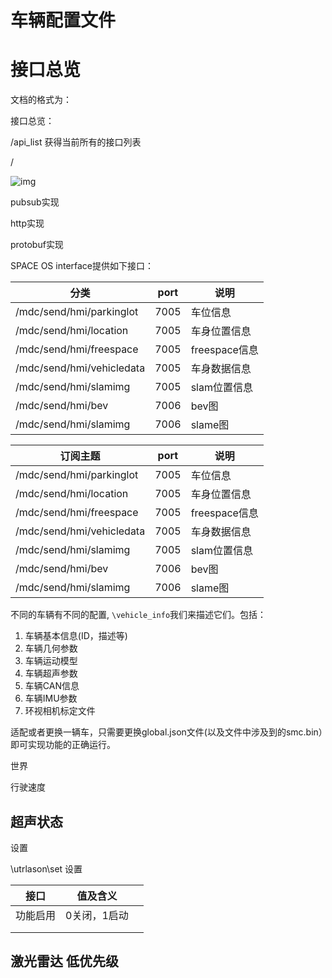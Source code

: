 # 车辆配置文件
# 接口总览

文档的格式为：

接口总览：

/api_list 获得当前所有的接口列表

/

![img](https://alidocs.oss-cn-zhangjiakou.aliyuncs.com/res/E8K4nydDZLRelLbj/img/47938b04-9deb-4869-ba55-35d2270f1282.png)



pubsub实现

http实现

protobuf实现



SPACE OS interface提供如下接口：

| 分类                      | port | 说明          |
| ------------------------- | ---- | ------------- |
| /mdc/send/hmi/parkinglot  | 7005 | 车位信息      |
| /mdc/send/hmi/location    | 7005 | 车身位置信息  |
| /mdc/send/hmi/freespace   | 7005 | freespace信息 |
| /mdc/send/hmi/vehicledata | 7005 | 车身数据信息  |
| /mdc/send/hmi/slamimg     | 7005 | slam位置信息  |
| /mdc/send/hmi/bev         | 7006 | bev图         |
| /mdc/send/hmi/slamimg     | 7006 | slame图       |

| 订阅主题                  | port | 说明          |
| ------------------------- | ---- | ------------- |
| /mdc/send/hmi/parkinglot  | 7005 | 车位信息      |
| /mdc/send/hmi/location    | 7005 | 车身位置信息  |
| /mdc/send/hmi/freespace   | 7005 | freespace信息 |
| /mdc/send/hmi/vehicledata | 7005 | 车身数据信息  |
| /mdc/send/hmi/slamimg     | 7005 | slam位置信息  |
| /mdc/send/hmi/bev         | 7006 | bev图         |
| /mdc/send/hmi/slamimg     | 7006 | slame图       |

不同的车辆有不同的配置, `\vehicle_info`我们来描述它们。包括：

1. 车辆基本信息(ID，描述等)
2. 车辆几何参数
3. 车辆运动模型
4. 车辆超声参数
5. 车辆CAN信息
6. 车辆IMU参数
7. 环视相机标定文件

适配或者更换一辆车，只需要更换global.json文件(以及文件中涉及到的smc.bin）即可实现功能的正确运行。

世界

行驶速度

## 

## 超声状态

设置



\utrlason\set 设置

| 接口     | 值及含义     |      |
| -------- | ------------ | ---- |
| 功能启用 | 0关闭，1启动 |      |
|          |              |      |
|          |              |      |

## 激光雷达 低优先级

